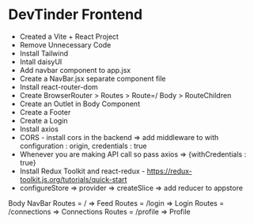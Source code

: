 # DevTinder Frontend

- Created a Vite + React Project
- Remove Unnecessary Code
- Install Tailwind
- Intall daisyUI
- Add navbar component to app.jsx
- Create a NavBar.jsx separate component file
- Install react-router-dom
- Create BrowserRouter > Routes > Route=/ Body > RouteChildren
- Create an Outlet in Body Component
- Create a Footer
- Create a Login
- Install axios
- CORS - install cors in the backend => add middleware to with configuration : origin, credentials : true
- Whenever you are making API call so pass axios => {withCredentials : true}
- Install Redux Toolkit and react-redux - https://redux-toolkit.js.org/tutorials/quick-start
- configureStore => provider => createSlice => add reducer to appstore

Body
NavBar
Routes = / => Feed
Routes = /login => Login
Routes = /connections => Connections
Routes = /profile => Profile
